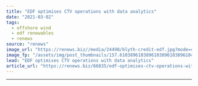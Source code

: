 ```yaml
---
title: "EDF optimises CTV operations with data analytics"
date: "2021-03-02"
tags: 
  - offshore wind
  - edf renewables
  - renews
source: "renews"
image_url: "https://renews.biz//media/24490/blyth-credit-edf.jpg?mode=crop&width=770&heightratio=0.6103896103896103896103896104&slimmage=true"
image_fp: "/assets/img/post_thumbnails/157.6103896103896103896103896104&slimmage=true"
lead: "EDF optimises CTV operations with data analytics"
article_url: "https://renews.biz/66835/edf-optimises-ctv-operations-with-data-analytics/"
---
```


---
